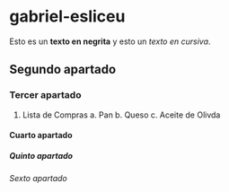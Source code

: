# gabriel-esliceu
Esto es un **texto en negrita** y esto un *texto en cursiva*.
## Segundo apartado
### Tercer apartado
1. Lista de Compras
    a. Pan
    b. Queso
    c. Aceite de Olivda
#### Cuarto apartado
##### Quinto apartado
###### Sexto apartado
